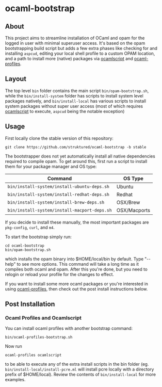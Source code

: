 # ocaml-bootstrap
## About
This project aims to streamline installation of OCaml and opam for the logged in user with minimal superuser
access. It's based on the opam bootstrapping build script but adds a few extra phases like checking for 
and installing ```aspcud```, editing your local shell profile to a custom OPAM location, and a path to install 
more (native) packages via [ocamlscript](https://github.com/struktured/ocamlscript) 
and [ocaml-profiles](https://github.com/struktured/ocaml-profiles). 

## Layout

The top level ```bin``` folder contains the main script ```bin/opam-bootstrap.sh```, while the ```bin/install-system``` 
folder has scripts to install system level packages natively, and
```bin/install-local``` has various scripts to install system packages without super user access
(most of which requires [ocamlscript](https://github.com/struktured/ocamlscript) to execute, 
```aspcud``` being the notable exception)

## Usage

First locally clone the stable version of this repository:

```
git clone https://github.com/struktured/ocaml-bootstrap -b stable
```

The bootstrapper does not yet automatically install all native dependencies
required to compile opam. To get around this, first run a script to install
them for your package manager and OS type:


Command                                   | OS Type
------------------------------------------|----------
```bin/install-system/install-ubuntu-deps.sh```  | Ubuntu                              
```bin/install-system/install-redhat-deps.sh```  | Redhat      
```bin/install-system/install-brew-deps.sh```    | OSX/Brew                           
```bin/install-system/install-macport-deps.sh``` | OSX/Macports


If you decide to install these manually, the most important packages are ```pkg-config```, ```curl```, and ```m4```.

To start the bootstrap simply run:

```
cd ocaml-bootstrap
bin/opam-bootstrap.sh 
```

which installs the opam binary into $HOME/local/bin by default. Type "--help" to see more options. This command
will take a long time as it compiles both ocaml and opam. After this you're done, but you need to relogin or
reload your profile for the changes to effect.

If you want to install some more ocaml packages or you're interested in using
[ocaml-profiles](https://github.com/struktured/ocaml-profiles), then check out the post install instructions below.

## Post Installation

### Ocaml Profiles and Ocamlscript

You can install ocaml profiles with another bootstrap command:

```
bin/ocaml-profiles-bootstrap.sh 
```

Now run

```
ocaml-profiles ocamlscript 
```

to be able to execute any of the extra install scripts in the bin folder (eg. ```bin/install-local/install-pcre.ml``` 
will install pcre locally with a directory prefix of $HOME/local). Review the contents of ```bin/install-local```
for more examples.

